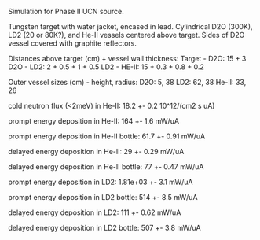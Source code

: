 Simulation for Phase II UCN source.

Tungsten target with water jacket, encased in lead.
Cylindrical D2O (300K), LD2 (20 or 80K?), and He-II vessels centered above target.
Sides of D2O vessel covered with graphite reflectors.

Distances above target (cm) + vessel wall thickness:
Target - D2O: 15 + 3
D2O - LD2: 2 + 0.5 + 1 + 0.5
LD2 - HE-II: 15 + 0.3 + 0.8 + 0.2

Outer vessel sizes (cm) - height, radius:
D2O: 5, 38
LD2: 62, 38
He-II: 33, 26

cold neutron flux (<2meV) in He-II:
18.2 +- 0.2 10^12/(cm2 s uA)

prompt energy deposition in He-II:
164 +- 1.6 mW/uA

prompt energy deposition in He-II bottle:
61.7 +- 0.91 mW/uA

delayed energy deposition in He-II:
29 +- 0.29 mW/uA

delayed energy deposition in He-II bottle:
77 +- 0.47 mW/uA

prompt energy deposition in LD2:
1.81e+03 +- 3.1 mW/uA

prompt energy deposition in LD2 bottle:
514 +- 8.5 mW/uA

delayed energy deposition in LD2:
111 +- 0.62 mW/uA

delayed energy deposition in LD2 bottle:
507 +- 3.8 mW/uA


